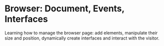# Browser: Document, Events, Interfaces 

Learning how to manage the browser page: add elements, manipulate their size and position, dynamically create interfaces and interact with the visitor.
